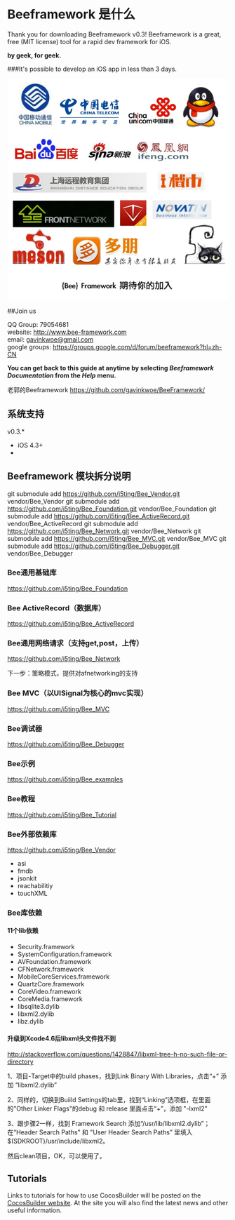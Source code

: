 #  Beeframework 是什么
Thank you for downloading Beeframework v0.3! Beeframework is a great, free (MIT license) tool for a rapid dev framework for iOS.    

**by geek, for geek.**    

###It's possible to develop an iOS app in less than 3 days.

![image](1-1.png?raw=true)

##Join us

QQ Group:      79054681    
website:       http://www.bee-framework.com    
email:         gavinkwoe@gmail.com    
google groups: https://groups.google.com/d/forum/beeframework?hl=zh-CN

**You can get back to this guide at anytime by selecting *Beeframework Documentation* from the *Help* menu.**

老郭的Beeframework  https://github.com/gavinkwoe/BeeFramework/

## 系统支持

v0.3.*

- iOS 4.3+
- 


    
## Beeframework 模块拆分说明


git submodule add https://github.com/i5ting/Bee_Vendor.git vendor/Bee_Vendor
git submodule add https://github.com/i5ting/Bee_Foundation.git vendor/Bee_Foundation
git submodule add https://github.com/i5ting/Bee_ActiveRecord.git vendor/Bee_ActiveRecord
git submodule add https://github.com/i5ting/Bee_Network.git vendor/Bee_Network
git submodule add https://github.com/i5ting/Bee_MVC.git vendor/Bee_MVC
git submodule add https://github.com/i5ting/Bee_Debugger.git vendor/Bee_Debugger



###  Bee通用基础库

https://github.com/i5ting/Bee_Foundation

### Bee ActiveRecord（数据库）

https://github.com/i5ting/Bee_ActiveRecord

### Bee通用网络请求（支持get,post，上传）

https://github.com/i5ting/Bee_Network

下一步：策略模式，提供对afnetworking的支持

### Bee MVC（以UISignal为核心的mvc实现）

https://github.com/i5ting/Bee_MVC

### Bee调试器

https://github.com/i5ting/Bee_Debugger 

### Bee示例

https://github.com/i5ting/Bee_examples

### Bee教程

https://github.com/i5ting/Bee_Tutorial


### Bee外部依赖库

https://github.com/i5ting/Bee_Vendor

- asi
- fmdb
- jsonkit
- reachabilitiy
- touchXML


### Bee库依赖

#### 11个lib依赖

- Security.framework
- SystemConfiguration.framework
- AVFoundation.framework
- CFNetwork.framework
- MobileCoreServices.framework
- QuartzCore.framework
- CoreVideo.framework
- CoreMedia.framework
- libsqlite3.dylib
- libxml2.dylib
- libz.dylib

#### 升级到Xcode4.6后libxml头文件找不到

http://stackoverflow.com/questions/1428847/libxml-tree-h-no-such-file-or-directory

1、项目-Target中的build phases，找到Link Binary With Libraries，点击“+” 添加 “libxml2.dylib”

2、同样的，切换到Buiild Settings的tab里，找到“Linking”选项框，在里面的"Other Linker Flags"的debug 和 release 里面点击“+”，添加 "-lxml2"

3、跟步骤2一样，找到 Framework Search 添加“/usr/lib/libxml2.dylib”； 在“Header Search Paths" 和 "User Header Search Paths” 里填入$(SDKROOT)/usr/include/libxml2。

然后clean项目，OK，可以使用了。



## Tutorials
Links to tutorials for how to use CocosBuilder will be posted on the [CocosBuilder website](http://cocosbuilder.com). At the site you will also find the latest news and other useful information.
